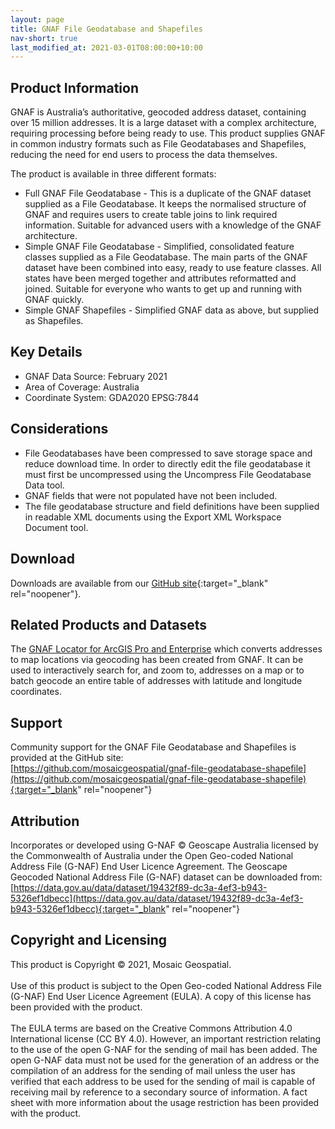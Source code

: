 ```yaml
---
layout: page
title: GNAF File Geodatabase and Shapefiles
nav-short: true
last_modified_at: 2021-03-01T08:00:00+10:00
---
```

## Product Information
GNAF is Australia’s authoritative, geocoded address dataset, containing over 15 million addresses. It is a large dataset with a complex architecture, requiring processing before being ready to use. This product supplies GNAF in common industry formats such as File Geodatabases and Shapefiles, reducing the need for end users to process the data themselves.

The product is available in three different formats:
* Full GNAF File Geodatabase - This is a duplicate of the GNAF dataset supplied as a File Geodatabase. It keeps the normalised structure of GNAF and requires users to create table joins to link required information. Suitable for advanced users with a knowledge of the GNAF architecture.
* Simple GNAF File Geodatabase - Simplified, consolidated feature classes supplied as a File Geodatabase. The main parts of the GNAF dataset have been combined into easy, ready to use feature classes. All states have been merged together and attributes reformatted and joined. Suitable for everyone who wants to get up and running with GNAF quickly.
* Simple GNAF Shapefiles - Simplified GNAF data as above, but supplied as Shapefiles.

## Key Details
* GNAF Data Source: February 2021
* Area of Coverage: Australia
* Coordinate System: GDA2020 EPSG:7844

## Considerations
* File Geodatabases have been compressed to save storage space and reduce download time. In order to directly edit the file geodatabase it must first be uncompressed using the Uncompress File Geodatabase Data tool.
* GNAF fields that were not populated have not been included.
* The file geodatabase structure and field definitions have been supplied in readable XML documents using the Export XML Workspace Document tool.

## Download
Downloads are available from our [GitHub site](https://github.com/mosaicgeospatial/gnaf-file-geodatabase-shapefile){:target="_blank" rel="noopener"}.

## Related Products and Datasets
The [GNAF Locator for ArcGIS Pro and Enterprise](/gnaf_locator) which converts addresses to map locations via geocoding has been created from GNAF. It can be used to interactively search for, and zoom to, addresses on a map or to batch geocode an entire table of addresses with latitude and longitude coordinates.

## Support
Community support for the GNAF File Geodatabase and Shapefiles is provided at the GitHub site:<br/>
[https://github.com/mosaicgeospatial/gnaf-file-geodatabase-shapefile](https://github.com/mosaicgeospatial/gnaf-file-geodatabase-shapefile){:target="_blank" rel="noopener"}

## Attribution
Incorporates or developed using G-NAF © Geoscape Australia licensed by the Commonwealth of Australia under the Open Geo-coded National Address File (G-NAF) End User Licence Agreement. The Geoscape Geocoded National Address File (G-NAF) dataset can be downloaded from: [https://data.gov.au/data/dataset/19432f89-dc3a-4ef3-b943-5326ef1dbecc](https://data.gov.au/data/dataset/19432f89-dc3a-4ef3-b943-5326ef1dbecc){:target="_blank" rel="noopener"}

## Copyright and Licensing
This product is Copyright © 2021, Mosaic Geospatial.<br/>
<br/>
Use of this product is subject to the Open Geo-coded National Address File (G-NAF) End User Licence Agreement (EULA). A copy of this license has been provided with the product.<br/>
<br/>
The EULA terms are based on the Creative Commons Attribution 4.0 International license (CC BY 4.0). However, an important restriction relating to the use of the open G-NAF for the sending of mail has been added. The open G-NAF data must not be used for the generation of an address or the compilation of an address for the sending of mail unless the user has verified that each address to be used for the sending of mail is capable of receiving mail by reference to a secondary source of information. A fact sheet with more information about the usage restriction has been provided with the product.
